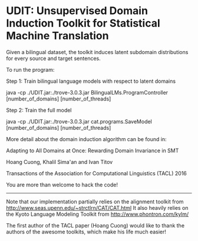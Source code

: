 # UDIT: Unsupervised Domain Induction Toolkit for Statistical Machine Translation
Given a bilingual dataset, the toolkit induces latent subdomain distributions for every source and target sentences.

To run the program: 

Step 1: Train bilingual language models with respect to latent domains

java -cp ./UDIT.jar:./trove-3.0.3.jar BilingualLMs.ProgramController [number_of_domains] [number_of_threads]

Step 2: Train the full model

java -cp ./UDIT.jar:./trove-3.0.3.jar cat.programs.SaveModel [number_of_domains] [number_of_threads]


More detail about the domain induction algorithm can be found in:

Adapting to All Domains at Once: Rewarding Domain Invariance in SMT

Hoang Cuong, Khalil Sima'an and Ivan Titov

Transactions of the Association for Computational Linguistics (TACL) 2016

You are more than welcome to hack the code!

--------------------------------------------------------------
Note that our implementation partially relies on the alignment toolkit from http://www.seas.upenn.edu/~strctlrn/CAT/CAT.html
It also heavily relies on the Kyoto Language Modeling Toolkit from http://www.phontron.com/kylm/

The first author of the TACL paper (Hoang Cuong) would like to thank the authors of the awesome toolkits, which make his life much easier!






